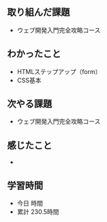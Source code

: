 ## 取り組んだ課題
- ウェブ開発入門完全攻略コース
## わかったこと
- HTMLステップアップ（form）
- CSS基本
## 次やる課題
- ウェブ開発入門完全攻略コース
## 感じたこと
- 
## 学習時間
- 今日 時間
- 累計 230.5時間
